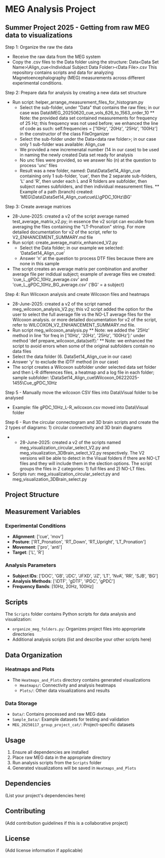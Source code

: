 # MEG Analysis Project

## Summer Project 2025 - Getting from raw MEG data to visualizations

Step 1: Organize the raw the data
* Receive the raw data from the MEG system
* Copy the .csv files to the Data folder using the structure: Data\<Data Set Name>\Align_cue\<Individual Subject Data Folder>\<Data File>.csv
This repository contains scripts and data for analyzing Magnetoencephalography (MEG) measurements across different experimental conditions.


Step 2: Prepare data for analysis by creating a new data set structure
* Run script: helper_arrange_measurement_files_for_histogram.py
  * Select the sub-folder, under "Data" that contains the raw files; in our case was Data\MEG_20250620_cue_vols_626_to_1563_order_10
  ** Note: the provided data set contained measurements for frequency of 25 Hz; this frequency was not used before; we enhanced the line of code as such: self.frequencies = ['10Hz', '20Hz', '25Hz', '100Hz'] in the constructor of the class FileOrganizer
  * Select the sub-folder under the Data\<data raw folder>; in our case only 1 sub-folder was available: Align_cue
  * We provided a new incremenatal number (14 in our case) to be used in naming the newly created Data set ready for analysis
  * No unc files were provided, so we answer No (n) at the question to process 'unc' files
  * Result was a new folder, named: Data\DataSet14_Align_cue containing only 1 sub-folder, 'cue', then the 2 separate sub-folders, 'L' and 'R', then under each L and R folders are <method><frequency> subfolder, then subject names subfolders, and then individual measurement files.
  ** Example of a path (branch) created: 'MEG\Data\DataSet14_Align_cue\cue\L\gPDC_10Hz\BG'

Step 3: Create average matrices
* 28-June-2025: created a v2 of the script average named test_average_matrix_v2.py; in essence the v2 script can exculde from averaging the files containing the "LT-Pronation" string. For more detailed documentation for v2 of the script, refer to V2_ENHANCEMENT_SUMMARY.md file
* Run script: create_average_matrix_enhanced_V2.py
  * Select the Data folder; in our example we selected: 'DataSet14_Align_cue'
  * Answer 'n' at the question to process DTF files because there are none in this sample
* The script creates an average matrix per <method><frequency> combination and another average file per indidual subject; example of average files we created: 'cue_L_gPDC_10Hz_average.csv' and 'cue_L_gPDC_10Hz_BG_average.csv' ('BG' = a subject)

Step 4: Run Wilcoxon analysis and create Wilcoxon files and heatmaps
* 28-June-2025: created a v2 of the script named meg_wilcoxon_analysis_V2.py; this v2 script added the option for the user to select the full average file vs the NO-LT average files for the Wilcoxon analysis. or more detailed documentation for v2 of the script, refer to WILCOXON_V2_ENHANCEMENT_SUMMARY.md file.
* Run script meg_wilcoxon_analysis.py
** Note: we added the '25Hz' method in line 'for freq in ['10Hz', '20Hz', '25Hz', '100Hz']:' under method 'def prepare_wilcoxon_data(self):'
** Note: we enhanced the script to avoid errors when some of the original subfolders contain no data files
* Select the data folder (6. DataSet14_Align_cue in our case)
* Answer 'y' to exclude the iDTF method (in our case)
* The script creates a Wilcoxon subfolder under selected data set folder and then L-R differences files, a heatmap and a log file in each folder; sample subfolder: \DataSet14_Align_cue\Wilcoxon_06222025-1455\Cue_gPDC_10Hz

Step 5 - Manually move the wilcoxon CSV files into Data\Visual folder to be analysed
* Example: file gPDC_10Hz_L-R_wilcoxon.csv moved into Data\Visual folder


Step 6 - Run the circular connectogram and 3D brain scripts and create the 2 types of diagrams: 1) circular connectivity and 3D brain diagrams
* * 28-June-2025: created a v2 of the scripts named meg_visualization_circular_select_V2.py and meg_visualization_3DBrain_select_V2.py respectively. The V2 versions will be able to detect in the Visual folders if there are NO-LT files and they will include them in the slection options. The script groups the files in 2 categories: 1) full files and 2) NO-LT files.
* Scripts run: meg_visualization_circular_select.py and meg_visualization_3DBrain_select.py

## Project Structure


## Measurement Variables

### Experimental Conditions
- **Alignment**: ['cue', 'mov']
- **Posture**: ['RT_Pronation', 'RT_Down', 'RT_Upright', 'LT_Pronation']
- **Movement**: ['pro', 'anti']
- **Target**: ['L', 'R']

### Analysis Parameters
- **Subject IDs**: ['DOC', 'GB', 'JDC', 'JFXD', 'JZ', 'LT', 'NvA', 'RR', 'SJB', 'BG']
- **Analysis Methods**: ['iDTF', 'gDTF', 'iPDC', 'gPDC']
- **Frequency Bands**: [10Hz, 20Hz, 100Hz]

## Scripts

The `Scripts` folder contains Python scripts for data analysis and visualization:
- `organize_meg_folders.py`: Organizes project files into appropriate directories
- Additional analysis scripts (list and describe your other scripts here)

## Data Organization

### Heatmaps and Plots
- The `Heatmaps_and_Plots` directory contains generated visualizations
  - `Heatmaps/`: Connectivity and analysis heatmaps
  - `Plots/`: Other data visualizations and results

### Data Storage
- `Data/`: Contains processed and raw MEG data
- `Sample_Data/`: Example datasets for testing and validation
- `MEG_20250117_group_project_cat/`: Project-specific datasets

## Usage

1. Ensure all dependencies are installed
2. Place raw MEG data in the appropriate directory
3. Run analysis scripts from the `Scripts` folder
4. Generated visualizations will be saved in `Heatmaps_and_Plots`

## Dependencies

(List your project's dependencies here)

## Contributing

(Add contribution guidelines if this is a collaborative project)

## License

(Add license information if applicable)
